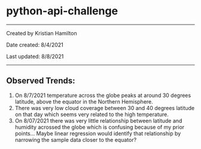 # python-api-challenge
---------------------------------------------------------------------------------------------------------
Created by Kristian Hamilton

Date created: 8/4/2021

Last updated: 8/8/2021

---------------------------------------------------------------------------------------------------------
Observed Trends:
---------------------------------------------------------------------------------------------------------

1. On 8/7/2021 temperature across the globe peaks at around 30 degrees latitude, above the equator in the Northern Hemisphere.
2. There was very low cloud coverage between 30 and 40 degrees latitude on that day which seems very related to the high temperature.
3. On 8/07/2021 there was very little relationship between latitude and humidity acrossed the globe which is confusing because of my prior points... 
   Maybe linear regression would identify that relationship by narrowing the sample data closer to the equator?

